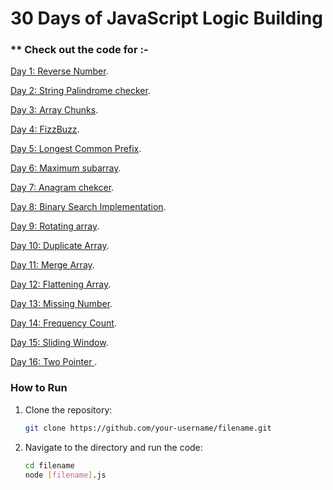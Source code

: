 # **30 Days of JavaScript Logic Building**

### ** Check out the code for :-
[Day 1: Reverse Number](https://github.com/Anshi1208/AdvanceJS-30DaysChallenge/blob/main/1-ReverseNumber.js).


[Day 2: String Palindrome checker](https://github.com/Anshi1208/JS-LogicBuilding/blob/main/2-StringPalindrome.js).


[Day 3: Array Chunks](https://github.com/Anshi1208/JS-LogicBuilding/blob/main/3-ArrayChunks.js).



[Day 4: FizzBuzz](https://github.com/Anshi1208/JS-LogicBuilding/blob/main/4-FizzBuzz.js).


[Day 5: Longest Common Prefix](https://github.com/Anshi1208/JS-LogicBuilding/blob/main/5-LongestCommonPre.js).


[Day 6: Maximum subarray](https://github.com/Anshi1208/JS-LogicBuilding/blob/main/6-MaxSubArray.js).


[Day 7: Anagram chekcer](https://github.com/Anshi1208/JS-LogicBuilding/blob/main/7-AnagramCheck.js).


[Day 8: Binary Search Implementation](https://github.com/Anshi1208/JS-LogicBuilding/blob/main/8-BinarySearch.js).


[Day 9: Rotating array](https://github.com/Anshi1208/JS-LogicBuilding/blob/main/9-RotatingArray.js).


[Day 10: Duplicate Array](https://github.com/Anshi1208/JS-LogicBuilding/blob/main/10-DuplicateArray.js).


[Day 11: Merge Array](https://github.com/Anshi1208/JS-LogicBuilding/blob/main/11-MergeArray.js).



[Day 12: Flattening Array](https://github.com/Anshi1208/JS-LogicBuilding/blob/main/12-FlatteningArray.js).



[Day 13: Missing Number](https://github.com/Anshi1208/JS-LogicBuilding/blob/main/13-MissingNumber.js).




[Day 14: Frequency Count](https://github.com/Anshi1208/JS-LogicBuilding/blob/main/14-FrequencyCount.js).


[Day 15: Sliding Window](https://github.com/Anshi1208/JS-LogicBuilding/blob/main/15-SlidingWindow.js).


[Day 16: Two Pointer ](https://github.com/Anshi1208/JS-LogicBuilding/blob/main/16-TwoPointer..js).






### **How to Run**

1. Clone the repository:
   ```bash
   git clone https://github.com/your-username/filename.git
   ```
2. Navigate to the directory and run the code:
   ```bash
   cd filename
   node [filename].js
   ```